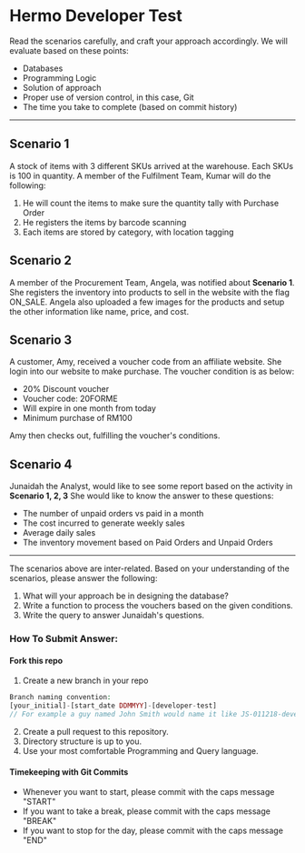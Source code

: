 # Hermo Developer Test

Read the scenarios carefully, and craft your approach accordingly. We will evaluate based on these points:

- Databases
- Programming Logic
- Solution of approach
- Proper use of version control, in this case, Git
- The time you take to complete (based on commit history)

---

## Scenario 1

A stock of items with 3 different SKUs arrived at the warehouse. Each SKUs is 100 in quantity.
A member of the Fulfilment Team, Kumar will do the following:

1. He will count the items to make sure the quantity tally with Purchase Order
2. He registers the items by barcode scanning
3. Each items are stored by category, with location tagging


## Scenario 2

A member of the Procurement Team, Angela, was notified about **Scenario 1**.
She registers the inventory into products to sell in the website with the flag ON_SALE.
Angela also uploaded a few images for the products and setup the other information like name, price, and cost.

## Scenario 3

A customer, Amy, received a voucher code from an affiliate website. She login into our website to make purchase.
The voucher condition is as below:

- 20% Discount voucher
- Voucher code: 20FORME
- Will expire in one month from today
- Minimum purchase of RM100

Amy then checks out, fulfilling the voucher's conditions.

## Scenario 4

Junaidah the Analyst, would like to see some report based on the activity in **Scenario 1, 2, 3**
She would like to know the answer to these questions:

- The number of unpaid orders vs paid in a month
- The cost incurred to generate weekly sales
- Average daily sales
- The inventory movement based on Paid Orders and Unpaid Orders

---

The scenarios above are inter-related. Based on your understanding of the scenarios, please answer the following:

1. What will your approach be in designing the database?
2. Write a function to process the vouchers based on the given conditions.
3. Write the query to answer Junaidah's questions.

### How To Submit Answer:

#### Fork this repo

1. Create a new branch in your repo

```php
Branch naming convention:
[your_initial]-[start_date DDMMYY]-[developer-test]
// For example a guy named John Smith would name it like JS-011218-developer-test
```

2. Create a pull request to this repository.
3. Directory structure is up to you.
4. Use your most comfortable Programming and Query language.

#### Timekeeping with Git Commits

- Whenever you want to start, please commit with the caps message "START"
- If you want to take a break, please commit with the caps message "BREAK"
- If you want to stop for the day, please commit with the caps message "END"